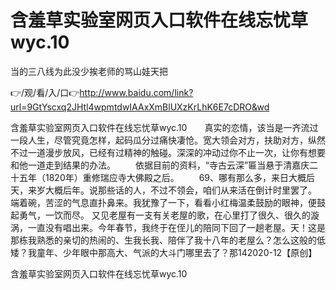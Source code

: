 # 含羞草实验室网页入口软件在线忘忧草wyc.10
当的三八线为此没少挨老师的骂山娃天把

👉/观/看/入/口👉http://www.baidu.com/link?url=9GtYscxq2JHtl4wpmtdwIAAxXmBlUXzKrLhK6E7cDRO&wd

含羞草实验室网页入口软件在线忘忧草wyc.10　　真实的恋情，该当是一齐流过一段人生，尽管究竟怎样，起码瓜分过痛快凄怆。宽大领会对方，扶助对方，纵然不过一道漫步放风，已经有过精神的触碰。深深的冲动过你不止一次，让你有想要和他一道走到结果的办法。
　　依据目前的资料，“寺古云深”匾当悬于清嘉庆二十五年（1820年）重修瑞应寺大佛殿之后。
　　69、哪有那么多，来日大概后天，来岁大概后年。说那些话的人，不过不领会，咱们从来活在倒计时里罢了。
端着碗，苦涩的气息直扑鼻来。我犹豫了一下，看看小红梅温柔鼓励的眼神，便鼓起勇气，一饮而尽。
又见老屋有一支有关老屋的歌，在心里打了很久、很久的漩涡，一直没有唱出来。今年春节，我终于在侄儿的陪同下回了一趟老屋。天！这是那栋我熟悉的亲切的热闹的、生我长我、陪伴了我十八年的老屋么？怎么这般的低矮？我童年、少年眼中那高大、气派的大斗门哪里去了？那142020-12【原创】

含羞草实验室网页入口软件在线忘忧草wyc.10
